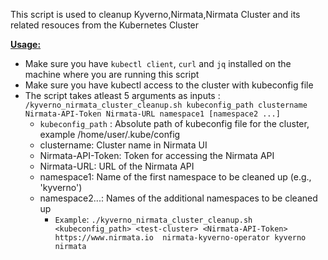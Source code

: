 This script is used to cleanup Kyverno,Nirmata,Nirmata Cluster and its related resouces from the Kubernetes Cluster

<ins>**Usage:**</ins>
- Make sure you have `kubectl client`, `curl` and `jq` installed on the machine where you are running this script
- Make sure you have kubectl access to the cluster with kubeconfig file
- The script takes atleast 5 arguments as inputs : `/kyverno_nirmata_cluster_cleanup.sh kubeconfig_path clustername Nirmata-API-Token Nirmata-URL namespace1 [namespace2 ...]`
	- `kubeconfig_path` : Absolute path of kubeconfig file for the cluster, example /home/user/.kube/config
	- clustername: Cluster name in Nirmata UI
	- Nirmata-API-Token: Token for accessing the Nirmata API
	- Nirmata-URL: URL of the Nirmata API
	- namespace1: Name of the first namespace to be cleaned up (e.g., 'kyverno')
	- namespace2...: Names of the additional namespaces to be cleaned up
      - `Example`: `./kyverno_nirmata_cluster_cleanup.sh <kubeconfig_path> <test-cluster> <Nirmata-API-Token> https://www.nirmata.io  nirmata-kyverno-operator kyverno nirmata`

